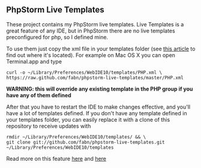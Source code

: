 ## PhpStorm Live Templates

These project contains my PhpStorm live templates. Live Templates is a great feature of any IDE, but in PhpStorm there are no live templates preconfigured for php, so I defined mine.

To use them just copy the xml file in your templates folder (see [this article][2] to find out where it's located). For example on Mac OS X you can open Terminal.app and type

    curl -o ~/Library/Preferences/WebIDE10/templates/PHP.xml \
    https://raw.github.com/fabn/phpstorm-live-templates/master/PHP.xml

**WARNING: this will override any existing template in the PHP group if you have any of them defined**

After that you have to restart the IDE to make changes effective, and you'll have a lot of templates defined. If you don't have any template defined in your templates folder, you can easily replace it with a clone of this repository to receive updates with

    rmdir ~/Library/Preferences/WebIDE10/templates/ && \
    git clone git://github.com/fabn/phpstorm-live-templates.git ~/Library/Preferences/WebIDE10/templates

Read more on this feature [here][1] and [here][3]

[1]: http://blogs.jetbrains.com/webide/2010/03/zen-coding-support-in-webstormphpstorm
[2]: http://www.jetbrains.com/phpstorm/webhelp/live-templates-2.html
[3]: http://www.jetbrains.com/phpstorm/webhelp/creating-and-editing-template-variables.html
